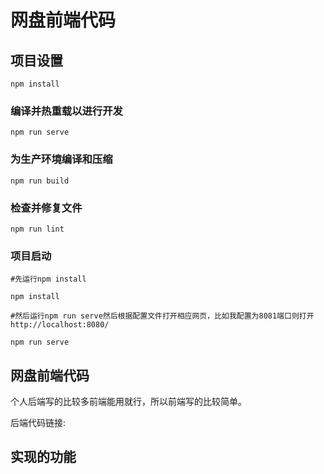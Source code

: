 # 网盘前端代码

## 项目设置
```
npm install
```

### 编译并热重载以进行开发
```
npm run serve
```

### 为生产环境编译和压缩
```
npm run build
```

### 检查并修复文件
```
npm run lint
```

### 项目启动
````
#先运行npm install

npm install

#然后运行npm run serve然后根据配置文件打开相应网页，比如我配置为8081端口则打开http://localhost:8080/

npm run serve
````

## 网盘前端代码

个人后端写的比较多前端能用就行，所以前端写的比较简单。

后端代码链接: 

## 实现的功能